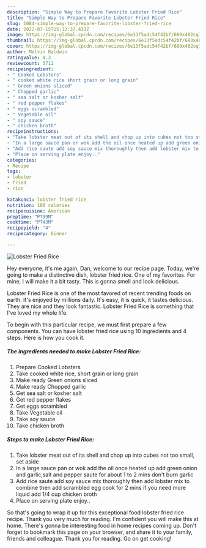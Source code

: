```yaml
---
description: "Simple Way to Prepare Favorite Lobster Fried Rice"
title: "Simple Way to Prepare Favorite Lobster Fried Rice"
slug: 1084-simple-way-to-prepare-favorite-lobster-fried-rice
date: 2022-07-15T15:12:37.433Z
image: https://img-global.cpcdn.com/recipes/6e13f5adc54f42bf/680x482cq70/lobster-fried-rice-recipe-main-photo.jpg
thumbnail: https://img-global.cpcdn.com/recipes/6e13f5adc54f42bf/680x482cq70/lobster-fried-rice-recipe-main-photo.jpg
cover: https://img-global.cpcdn.com/recipes/6e13f5adc54f42bf/680x482cq70/lobster-fried-rice-recipe-main-photo.jpg
author: Melvin Baldwin
ratingvalue: 4.3
reviewcount: 5711
recipeingredient:
- " Cooked Lobsters"
- " cooked white rice short grain or long grain"
- " Green onions sliced"
- " Chopped garlic"
- " sea salt or kosher salt"
- " red pepper flakes"
- " eggs scrambled"
- " Vegetable oil"
- " soy sauce"
- " chicken broth"
recipeinstructions:
- "Take lobster meat out of its shell and chop up into cubes not too small, set aside"
- "In a large sauce pan or wok add the oil once heated up add green onion and garlic,salt and pepper saute for about 1 to 2 mins don&#39;t burn garlic"
- "Add rice saute add soy sauce mix thoroughly then add lobster mix to combine then add scrambled egg cook for 2 mins if you need more liquid add 1/4 cup chicken broth"
- "Place on serving plate enjoy.."
categories:
- Recipe
tags:
- lobster
- fried
- rice

katakunci: lobster fried rice 
nutrition: 100 calories
recipecuisine: American
preptime: "PT39M"
cooktime: "PT43M"
recipeyield: "4"
recipecategory: Dinner

---
```



![Lobster Fried Rice](https://img-global.cpcdn.com/recipes/6e13f5adc54f42bf/680x482cq70/lobster-fried-rice-recipe-main-photo.jpg)

Hey everyone, it's me again, Dan, welcome to our recipe page. Today, we're going to make a distinctive dish, lobster fried rice. One of my favorites. For mine, I will make it a bit tasty. This is gonna smell and look delicious.

Lobster Fried Rice is one of the most favored of recent trending foods on earth. It's enjoyed by millions daily. It's easy, it is quick, it tastes delicious. They are nice and they look fantastic. Lobster Fried Rice is something that I've loved my whole life.




To begin with this particular recipe, we must first prepare a few components. You can have lobster fried rice using 10 ingredients and 4 steps. Here is how you cook it.

<!--inarticleads1-->

##### The ingredients needed to make Lobster Fried Rice:

1. Prepare  Cooked Lobsters
1. Take  cooked white rice, short grain or long grain
1. Make ready  Green onions sliced
1. Make ready  Chopped garlic
1. Get  sea salt or kosher salt
1. Get  red pepper flakes
1. Get  eggs scrambled
1. Take  Vegetable oil
1. Take  soy sauce
1. Take  chicken broth




<!--inarticleads2-->

##### Steps to make Lobster Fried Rice:

1. Take lobster meat out of its shell and chop up into cubes not too small, set aside
1. In a large sauce pan or wok add the oil once heated up add green onion and garlic,salt and pepper saute for about 1 to 2 mins don&#39;t burn garlic
1. Add rice saute add soy sauce mix thoroughly then add lobster mix to combine then add scrambled egg cook for 2 mins if you need more liquid add 1/4 cup chicken broth
1. Place on serving plate enjoy..




So that's going to wrap it up for this exceptional food lobster fried rice recipe. Thank you very much for reading. I'm confident you will make this at home. There's gonna be interesting food in home recipes coming up. Don't forget to bookmark this page on your browser, and share it to your family, friends and colleague. Thank you for reading. Go on get cooking!
